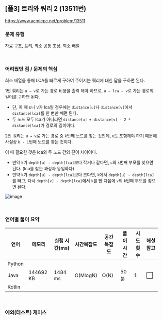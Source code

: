 ## [플3] 트리와 쿼리 2 (13511번)

https://www.acmicpc.net/problem/13511

### 문제 유형

자료 구조, 트리, 최소 공통 조상, 희소 배열

<br>

### 어려웠던 점 / 문제의 핵심

희소 배열을 통해 LCA를 빠르게 구하여 주어지는 쿼리에 대한 답을 구하면 된다.

1번 쿼리는 `u → v`로 가는 경로 비용을 출력 해야 하므로, `u → lca → v`로 가는 경로의 길이를 구하면 된다.

- 단, 이 때 u나 v가 lca일 경우에는 `distance[u]`나 `distance[v]`에서 `distance[lca]`를 한 번만 빼면 된다.
- 두 노드 모두 lca가 아니라면 `distance[u] + distance[v] - 2 * distance[lca]`가 경로의 길이이다.

2번 쿼리는 `u → v`로 가는 경로 중 `k`번째 노드를 찾는 것인데, `u`도 포함해야 하기 때문에 사실상 `k - 1`번째 노드를 찾는 것이다.

이 때 필요한 것은 lca와 두 노드 간의 깊이 차이이다.

- 만약 `k`가 `depth[u] - depth[lca]`보다 작거나 같다면, `u`의 `k`번째 부모를 찾으면 된다. (lca를 찾는 과정과 동일하다)
- 만약 `k`가 `depth[u] - depth[lca]`보다 크다면, `k`에서 `depth[u] - depth[lca]`를 빼고, 다시 `depth[v] - depth[lca]`에서 `k`를 뺀 다음에 `v`의 `k`번째 부모를 찾으면 된다.

![image](https://github.com/siwon-park/Problem_Solving/assets/93081720/d602b886-6dd4-4724-b7dd-c5340b8a1b8e)

<br>

### 언어별 풀이 요약

| 언어   | 메모리    | 실행 시간(ms) | 시간복잡도 | 공간복잡도 | 풀이 시간 | 시도 횟수 | 해설 참고            |
| ------ | --------- | ------------- | ---------- | ---------- | --------- | --------- | -------------------- |
| Python |           |               |            |            |           |           |                      |
| Java   | 144692 KB | 1484 ms       | O(MlogN)   | O(N)       | 50분      | 1         | :white_large_square: |
| Kotlin |           |               |            |            |           |           |                      |

<br>

### 예외(테스트) 케이스

```
```

